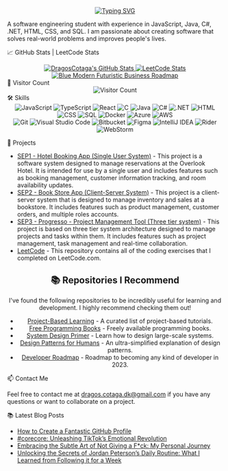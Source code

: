 <div style="display: flex; justify-content: center;">
  <a href="https://git.io/typing-svg">
    <img src="https://readme-typing-svg.demolab.com/?lines=Hi+there!+I%27m+Dragos+%F0%9F%91%8B" alt="Typing SVG">
  </a>
</div>

A software engineering student with experience in JavaScript, Java, C#, .NET, HTML, CSS, and SQL. I am passionate about creating software that solves real-world problems and improves people's lives.

📈 GitHub Stats | LeetCode Stats
<div align="center">
  <a href="https://github.com/DragosCotaga">
    <img src="https://github-readme-stats.vercel.app/api?username=DragosCotaga&show_icons=true&theme=transparent" alt="DragosCotaga's GitHub Stats" />
    <img src="https://leetcode-stats-six.vercel.app/api?username=DragosCotaga&theme=dark" alt="LeetCode Stats" />
<img src="https://raw.githubusercontent.com/DragosCotaga/DragosCotaga/main/Blue%20Modern%20Futuristic%20Business%20Roadmap.gif" alt="Blue Modern Futuristic Business Roadmap">
  </a>
</div>
👀 Visitor Count
<div align="center">
  <img src="https://profile-counter.glitch.me/DragosCotaga/count.svg" alt="Visitor Count" />
</div>
🛠️ Skills
<div align="center">
  <img src="https://img.shields.io/badge/JavaScript-F7DF1E?style=for-the-badge&logo=javascript&logoColor=black" alt="JavaScript" />
  <img src="https://img.shields.io/badge/TypeScript-3178C6?style=for-the-badge&logo=typescript&logoColor=white" alt="TypeScript" />
  <img src="https://img.shields.io/badge/React-61DAFB?style=for-the-badge&logo=react&logoColor=black" alt="React" />
  <img src="https://img.shields.io/badge/C-A8B9CC?style=for-the-badge&logo=c&logoColor=black" alt="C" />
  <img src="https://img.shields.io/badge/Java-007396?style=for-the-badge&logo=java&logoColor=white" alt="Java" />
  <img src="https://img.shields.io/badge/C%23-239120?style=for-the-badge&logo=c-sharp&logoColor=white" alt="C#" />
  <img src="https://img.shields.io/badge/.NET-512BD4?style=for-the-badge&logo=.net&logoColor=white" alt=".NET" />
  <img src="https://img.shields.io/badge/HTML-E34F26?style=for-the-badge&logo=html5&logoColor=white" alt="HTML" />
  <img src="https://img.shields.io/badge/CSS-1572B6?style=for-the-badge&logo=css3&logoColor=white" alt="CSS" />
  <img src="https://img.shields.io/badge/SQL-4479A1?style=for-the-badge&logo=sql&logoColor=white" alt="SQL" />
  <img src="https://img.shields.io/badge/Docker-2496ED?style=for-the-badge&logo=docker&logoColor=white" alt="Docker" />
  <img src="https://img.shields.io/badge/Azure-0078D4?style=for-the-badge&logo=microsoftazure&logoColor=white" alt="Azure" />
  <img src="https://img.shields.io/badge/AWS-232F3E?style=for-the-badge&logo=amazonaws&logoColor=white" alt="AWS" />
</div>
<div align="center">
  <img src="https://img.shields.io/badge/-Git-F05032?style=flat-square&logo=git&logoColor=white" alt="Git" />
  <img src="https://img.shields.io/badge/-Visual%20Studio%20Code-007ACC?style=flat-square&logo=visual-studio-code&logoColor=white" alt="Visual Studio Code" />
  <img src="https://img.shields.io/badge/-Bitbucket-0052CC?style=flat-square&logo=bitbucket&logoColor=white" alt="Bitbucket" />
  <img src="https://img.shields.io/badge/-Figma-F24E1E?style=flat-square&logo=figma&logoColor=white" alt="Figma" />
  <img src="https://img.shields.io/badge/-IntelliJ%20IDEA-000000?style=flat-square&logo=intellij-idea&logoColor=white" alt="IntelliJ IDEA" />
  <img src="https://img.shields.io/badge/-Rider-000000?style=flat-square&logo=rider&logoColor=white" alt="Rider" />
  <img src="https://img.shields.io/badge/-WebStorm-000000?style=flat-square&logo=webstorm&logoColor=white" alt="WebStorm" />
</div>

🔭 Projects
<ul>
  <li>
    <a href="https://github.com/DragosCotaga/SEP">SEP1 - Hotel Booking App (Single User System)</a> - This project is a software system designed to manage reservations at the Overlook Hotel. It is intended for use by a single user and includes features such as booking management, customer information tracking, and room availability updates.
  </li>
  <li>
    <a href="https://github.com/DragosCotaga/SEP2">SEP2 - Book Store App (Client-Server System)</a> - This project is a client-server system that is designed to manage inventory and sales at a bookstore. It includes features such as product management, customer orders, and multiple roles accounts.
  </li>
  <li>
    <a href="https://github.com/DragosCotaga/SEP3">SEP3 - Progresso - Project Management Tool (Three tier system)</a> - This project is based on three tier system architecture designed to manage projects and tasks within them. It includes features such as project management, task management and real-time collaboration.
  <li>
    <a href="https://github.com/DragosCotaga/LeetCode">LeetCode</a> - This repository contains all of the coding exercises that I completed on LeetCode.com.
</ul>

<div align="center">
  <h2>📚 Repositories I Recommend</h2>
  <p>I've found the following repositories to be incredibly useful for learning and development. I highly recommend checking them out!</p>
  <ul>
    <li>
      <a href="https://github.com/practical-tutorials/project-based-learning" target="_blank">Project-Based Learning</a> - A curated list of project-based tutorials.
    </li>
    <li>
      <a href="https://github.com/EbookFoundation/free-programming-books" target="_blank">Free Programming Books</a> - Freely available programming books.
    </li>
    <li>
      <a href="https://github.com/donnemartin/system-design-primer" target="_blank">System Design Primer</a> - Learn how to design large-scale systems.
    </li>
    <li>
      <a href="https://github.com/kamranahmedse/design-patterns-for-humans" target="_blank">Design Patterns for Humans</a> - An ultra-simplified explanation of design patterns.
    </li>
    <li>
      <a href="https://github.com/kamranahmedse/developer-roadmap" target="_blank">Developer Roadmap</a> - Roadmap to becoming any kind of developer in 2023.
    </li>
  </ul>
</div>

📫 Contact Me
<p>Feel free to contact me at <a href="mailto:dragos.cotaga.dk@gmail.com">dragos.cotaga.dk@gmail.com</a> if you have any questions or want to collaborate on a project.</p>

📚 Latest Blog Posts
<!-- BLOG-POST-LIST:START -->
<ul>
<li>
  <a href="https://medium.com/@dragos.cotaga.dk/how-to-create-a-fantastic-github-profile-d4b0cf4f9927" target="_blank">How to Create a Fantastic GitHub Profile</a>
  </li>
  <li>
  <a href="https://medium.com/@dragos.cotaga.dk/corecore-unleashing-tiktoks-emotional-revolution-17e121b6cfd8" target="_blank">#corecore: Unleashing TikTok’s Emotional Revolution</a>
  </li>
  <li>
    <a href="https://medium.com/@dragos.cotaga.dk/embracing-the-subtle-art-of-not-giving-a-f-ck-my-personal-journey-b598dea8178e" target="_blank">Embracing the Subtle Art of Not Giving a F*ck: My Personal Journey</a>
  </li>
  <li>
  <a href="https://medium.com/@dragos.cotaga.dk/unlocking-the-secrets-of-jordan-petersons-daily-routine-what-i-learned-from-following-it-for-a-7586b91e1125" target="_blank">Unlocking the Secrets of Jordan Peterson’s Daily Routine: What I Learned from Following it for a Week</a>
  </li>
  </ul>
  
